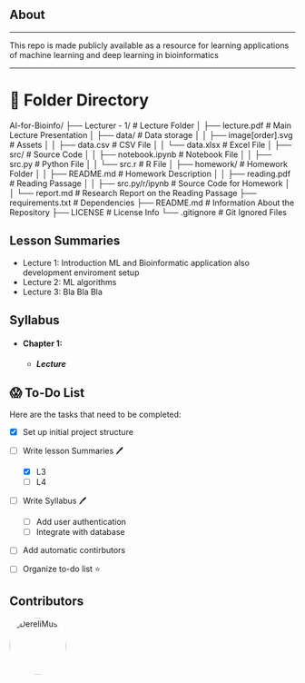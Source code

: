 ## About
---
This repo is made publicly available as a resource for learning applications of machine learning and deep learning in bioinformatics

---
# :file_folder: Folder Directory

AI-for-Bioinfo/
├── Lecturer - 1/                 # Lecture Folder
│   ├── lecture.pdf               # Main Lecture Presentation
│   ├── data/                     # Data storage
│   │   ├── image[order].svg      # Assets
│   │   ├── data.csv              # CSV File
│   │   └── data.xlsx             # Excel File
│   ├── src/                      # Source Code
│   │   ├── notebook.ipynb        # Notebook File
│   │   ├── src.py                # Python File
│   │   └── src.r                 # R File
│   ├── homework/                 # Homework Folder
│   │   ├── README.md             # Homework Description
│   │   ├── reading.pdf           # Reading Passage
│   │   ├── src.py/r/ipynb        # Source Code for Homework
│   │   └── report.md             # Research Report on the Reading Passage
├── requirements.txt              # Dependencies
├── README.md                     # Information About the Repository
├── LICENSE                       # License Info
└── .gitignore                    # Git Ignored Files


## Lesson Summaries
- Lecture 1: Introduction ML and Bioinformatic application also development enviroment setup
- Lecture 2: ML algorithms
- Lecture 3: Bla Bla Bla

## Syllabus
- ####  Chapter 1: 
    - ##### Lecture

## :scream: To-Do List

Here are the tasks that need to be completed:

- [x] Set up initial project structure
- [ ] Write lesson Summaries :pen:
  - [x] L3
  - [ ] L4
- [ ] Write Syllabus :pen:
  - [ ] Add user authentication
  - [ ] Integrate with database
- [ ] Add automatic contirbutors
- [ ] Organize to-do list :star:    


## Contributors
<!-- Kullanıcı 1 -->
<a href= "https://github.com/DereliMusa">
    <img src="https://github.com/DereliMusa.png?size=100" alt="DereliMusa" style="border-radius: 50%; width: 100px; height: 100px;" />
</a>